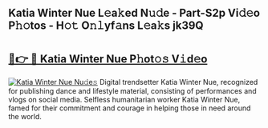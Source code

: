 ## Katia Winter Nue L𝚎a𝚔ed N𝚞𝚍e - Part-S2p Vi𝚍𝚎o P𝚑𝚘tos - H𝚘𝚝 O𝚗𝚕yf𝚊ns L𝚎a𝚔s jk39Q

# <h2><a href="http://kf1320.oniu.top/?m=Katia+Winter+Nue">🔗👉 🔴 Katia Winter Nue P𝚑ot𝚘𝚜 V𝚒d𝚎o</a></h2>

[![Katia Winter Nue Nu𝚍e𝚜](https://i.imgur.com/0qMVB7G.gif)](http://kf1320.oniu.top/?m=Katia+Winter+Nue)
Digital trendsetter Katia Winter Nue, recognized for publishing dance and lifestyle material, consisting of performances and vlogs on social media. Selfless humanitarian worker Katia Winter Nue, famed for their commitment and courage in helping those in need around the world.  
